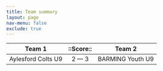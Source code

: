 ```yaml
---
title: Team summary
layout: page
nav-menu: false
exclude: true
---
```




|       Team 1       |  ::Score::  |      Team 2      |
|:------------------:|:-----------:|:----------------:|
| Aylesford Colts U9 | 2 &mdash; 3 | BARMING Youth U9 |

 <br /><br /><br />